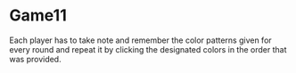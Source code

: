 # Game11
Each player has to take note and remember the color patterns given for every round and repeat it by clicking the designated colors in the order that was provided.
